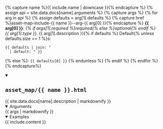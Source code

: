 {% capture name %}{{ include.name | downcase }}{% endcapture %}
{% assign api = site.data.docs[name].arguments %}
{% capture args %}
  {% for arg in api %}
  {% assign defaults = arg[1].defaults %}
  {% capture href %}asset-map-include-{{ name }}--arg-{{ arg[0] }}{% endcapture %}
__{{ arg[0] }}__: _{% if args[1].required %}required{% else %}optional{% endif %} {{ arg[1].type }}_. {{ arg[1].description }}{% if defaults %} Default{% unless defaults.size == 1 %}s:
  ```
  {{ defaults | join: "
    | default: " }}
  ```
  {% else %}: `{{ defaults[0] }}`
  {% endunless %}
{% endif %}
{% endfor %}
{% endcapture%}
<details open id="docs-{{ name }}" class="docs" >
  <summary>
    <h2><code>asset_map/{{ name }}.html</code></h2>
  </summary>
  {{ site.data.docs[name].description | markdownify }}
  <details open id="docs-{{ name }}-args" class="docs docs--args"><summary>Arguments</summary>
    <section class="docs docs--args-arg">
      {{ args | markdownify }}
    </section>
  </details>

  <details open id="docs-{{ name }}-examples" class="docs doc--examples">
    <summary>Examples</summary>
    <section class="examples">
      {{ include.content }}
    </section>
  </details>
</details>